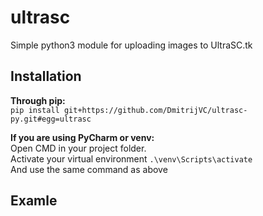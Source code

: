 # ultrasc
Simple python3 module for uploading images to UltraSC.tk

## Installation
**Through pip:** <br>
`pip install git+https://github.com/DmitrijVC/ultrasc-py.git#egg=ultrasc`

**If you are using PyCharm or venv:** <br>
Open CMD in your project folder. <br>
Activate your virtual environment `.\venv\Scripts\activate` <br>
And use the same command as above  

## Examle
```python

```
